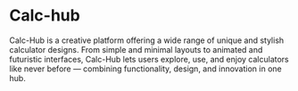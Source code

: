 # Calc-hub
Calc-Hub is a creative platform offering a wide range of unique and stylish calculator designs. From simple and minimal layouts to animated and futuristic interfaces, Calc-Hub lets users explore, use, and enjoy calculators like never before — combining functionality, design, and innovation in one hub.
